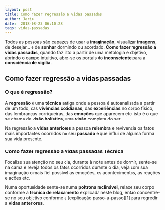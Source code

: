 ```yaml
---
layout: post
title: Como fazer regressão a vidas passadas
author: Jario
date:  2018-08-23 06:10:28
tags: vidas-passadas
---
```

Todos as pessoas são capazes de usar a **imaginação**, visualizar **imagens**, de desejar&#8230; e de **sonhar** dormindo ou acordado. **Como fazer regressão a vidas passadas**, quando faz isto a partir de uma metologia e objetivo, abrindo o campo intuitivo, abre-se os portais do **inconsciente** para a **consciência de vigília**.   
## Como fazer regressão a vidas passadas
### O que é regressão?

A **regressão** é uma **técnica** antiga onde a pessoa é autoanalisada a partir de um todo, das **vivências cotidianas**, das **experiências** no corpo físico, das lembranças corriqueiras, das **emoções** que aparecem etc. isto é o que se chama de **visão holística**, uma **visão** completa do ser.

Na regressão a **vidas anteriores** a pessoa **relembra** e revivencia os fatos mais importantes ocorridos no seu **passado** e que influi de alguma forma sua vida presente.

### Como fazer regressão a vidas passadas Técnica

Focalize sua atenção no seu dia, durante à noite antes de dormir, sente-se na cama e reveja todos os fatos ocorridos durante o dia, veja com sua imaginação o mais fiel possível as emoções, os acontecimentos, as reações e ações etc.

Numa oportunidade sente-se numa **poltrona reclinável**, relaxe seu corpo conforme a **técnica de relaxamento** explicada neste blog, então concentre-se no seu objetivo conforme a [explicação passo-a-passo][1] para regredir a **vidas anteriores**.

